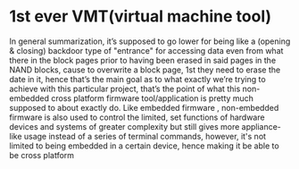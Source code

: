# 1st ever VMT(virtual machine tool)
In general summarization, it’s supposed to go lower for being like a (opening & closing) backdoor type of "entrance" for accessing data even from what there in the block pages prior to having been erased in said pages in the NAND blocks, cause to overwrite a block page, 1st they need to erase the date in it, hence that’s the main goal as to what exactly we’re trying to achieve with this particular project, that’s the point of what this non-embedded cross platform firmware tool/application is pretty much supposed to about exactly do. Like embedded firmware , non-embedded firmware is also used to control the limited, set functions of hardware devices and systems of greater complexity but still gives more appliance-like usage instead of a series of terminal commands, however, it's not limited to being embedded in a certain device, hence making it be able to be cross platform
